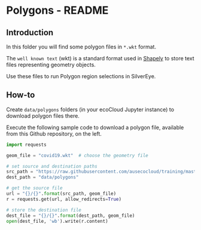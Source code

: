 # Polygons - README

## Introduction

In this folder you will find some polygon files in `*.wkt` format.

The `well known text` (wkt) is a standard format used in [Shapely](https://shapely.readthedocs.io/en/stable/manual.html) to store text files representing geometry objects.

Use these files to run Polygon region selections in SilverEye.

## How-to

Create `data/polygons` folders (in your ecoCloud Jupyter instance) to download polygon files there.

Execute the following sample code to download a polygon file, available from this Github repository, on the left.

```python
import requests

geom_file = "covid19.wkt"  # choose the geometry file

# set source and destination paths
src_path = "https://raw.githubusercontent.com/ausecocloud/training/master/examples/polygons"
dest_path = "data/polygons"

# get the source file
url = "{}/{}".format(src_path, geom_file)
r = requests.get(url, allow_redirects=True)

# store the destination file
dest_file = "{}/{}".format(dest_path, geom_file)
open(dest_file, 'wb').write(r.content)
```
